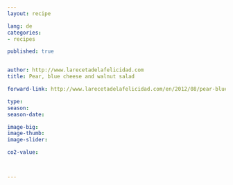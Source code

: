 ```yaml
---
layout: recipe

lang: de
categories:
- recipes

published: true


author: http://www.larecetadelafelicidad.com
title: Pear, blue cheese and walnut salad

forward-link: http://www.larecetadelafelicidad.com/en/2012/08/pear-blue-cheese-walnut-salad.html

type: 
season: 
season-date:  

image-big: 
image-thumb: 
image-slider: 

co2-value: 



---
```

